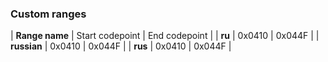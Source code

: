 ### Custom ranges

| **Range name** | Start codepoint | End codepoint |
| **ru** | 0x0410 | 0x044F |
| **russian** | 0x0410 | 0x044F |
| **rus** | 0x0410 | 0x044F |
